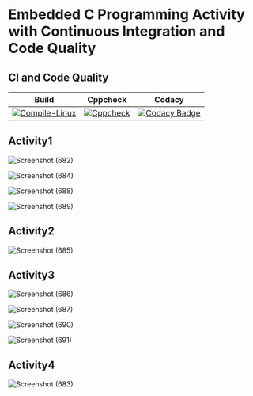 # Embedded C Programming Activity with Continuous Integration and Code Quality

## CI and Code Quality

|Build|Cppcheck|Codacy|
|:--:|:--:|:--:|
|[![Compile-Linux](https://github.com/anasinikitha/cng/actions/workflows/Compile.yml/badge.svg)](https://github.com/anasinikitha/cng/actions/workflows/Compile.yml)|[![Cppcheck](https://github.com/anasinikitha/cng/actions/workflows/Code-Qualiity.yml/badge.svg)](https://github.com/anasinikitha/cng/actions/workflows/Code-Qualiity.yml)|[![Codacy Badge](https://app.codacy.com/project/badge/Grade/0cc569438e6941bdafcdb6a344dc5594)](https://www.codacy.com/gh/anasinikitha/cng/dashboard?utm_source=github.com&amp;utm_medium=referral&amp;utm_content=anasinikitha/cng&amp;utm_campaign=Badge_Grade)|

## Activity1

![Screenshot (682)](https://user-images.githubusercontent.com/67320294/116729222-8d2c1680-aa04-11eb-99b1-4be1acea5c20.png)

![Screenshot (684)](https://user-images.githubusercontent.com/67320294/116729240-90bf9d80-aa04-11eb-8d33-e3c5b1b9c730.png)

![Screenshot (688)](https://user-images.githubusercontent.com/67320294/116729260-94532480-aa04-11eb-9a62-08d95b6c1808.png)

![Screenshot (689)](https://user-images.githubusercontent.com/67320294/116729265-96b57e80-aa04-11eb-9bfe-522472a1a98a.png)

## Activity2

![Screenshot (685)](https://user-images.githubusercontent.com/67320294/116729247-91f0ca80-aa04-11eb-8d15-d2ab0d58cfb7.png)

## Activity3

![Screenshot (686)](https://user-images.githubusercontent.com/67320294/116729362-b187f300-aa04-11eb-8756-e2dba761fe59.png)

![Screenshot (687)](https://user-images.githubusercontent.com/67320294/116729251-9321f780-aa04-11eb-8a38-1837ea45625e.png)

![Screenshot (690)](https://user-images.githubusercontent.com/67320294/116729268-974e1500-aa04-11eb-9254-a7b3869e321a.png)

![Screenshot (691)](https://user-images.githubusercontent.com/67320294/116729368-b351b680-aa04-11eb-8909-50eb74e3939d.png)

## Activity4

![Screenshot (683)](https://user-images.githubusercontent.com/67320294/116729233-8ef5da00-aa04-11eb-9b1b-58284077260a.png)
